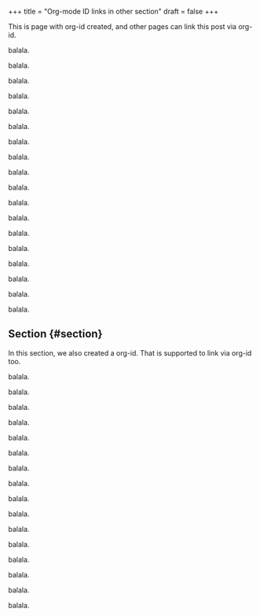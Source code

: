 +++
title = "Org-mode ID links in other section"
draft = false
+++

This is page with org-id created, and other pages can link this post
via org-id.

balala.

balala.

balala.

balala.

balala.

balala.

balala.

balala.

balala.

balala.

balala.

balala.

balala.

balala.

balala.

balala.

balala.

balala.


## Section {#section}

In this section, we also created a org-id. That is supported to link
via org-id too.

balala.

balala.

balala.

balala.

balala.

balala.

balala.

balala.

balala.

balala.

balala.

balala.

balala.

balala.

balala.

balala.